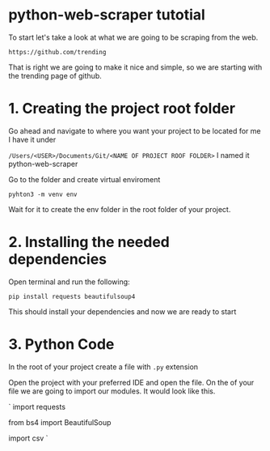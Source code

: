 # python-web-scraper tutotial

To start let's take a look at what we are going to be scraping from the web.

`https://github.com/trending`

That is right we are going to make it nice and simple, so we are starting with the trending page of github.

# 1. Creating the project root folder

Go ahead and navigate to where you want your project to be located for me I have it under

`/Users/<USER>/Documents/Git/<NAME OF PROJECT ROOF FOLDER>` I named it python-web-scraper

Go to the folder and create virtual enviroment 

`pyhton3 -m venv env`

Wait for it to create the env folder in the root folder of your project.

# 2. Installing the needed dependencies

Open terminal and run the following:

`pip install requests beautifulsoup4`

This should install your dependencies and now we are ready to start

# 3. Python Code

In the root of your project create a file with `.py` extension 

Open the project with your preferred IDE and open the file. On the of your file we are going to import our modules. It would look like this.

`
import requests

from bs4 import BeautifulSoup

import csv
`




